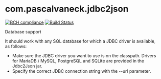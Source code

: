 # com.pascalvaneck.jdbc2json

[![BCH compliance](https://bettercodehub.com/edge/badge/patveck/jdbc2json?branch=master)](https://bettercodehub.com/)
[![Build Status](https://travis-ci.org/patveck/jdbc2json.svg?branch=master)](https://travis-ci.org/patveck/jdbc2json)

Database support

It should work with any SQL database for which a JDBC driver is available, as follows:
- Make sure the JDBC driver you want to use is on the classpath. Drivers for MariaDB / MySQL, PostgreSQL and SQLite
are provided in the Jdbc2Json jar.
- Specify the correct JDBC connection string with the --url parameter.
